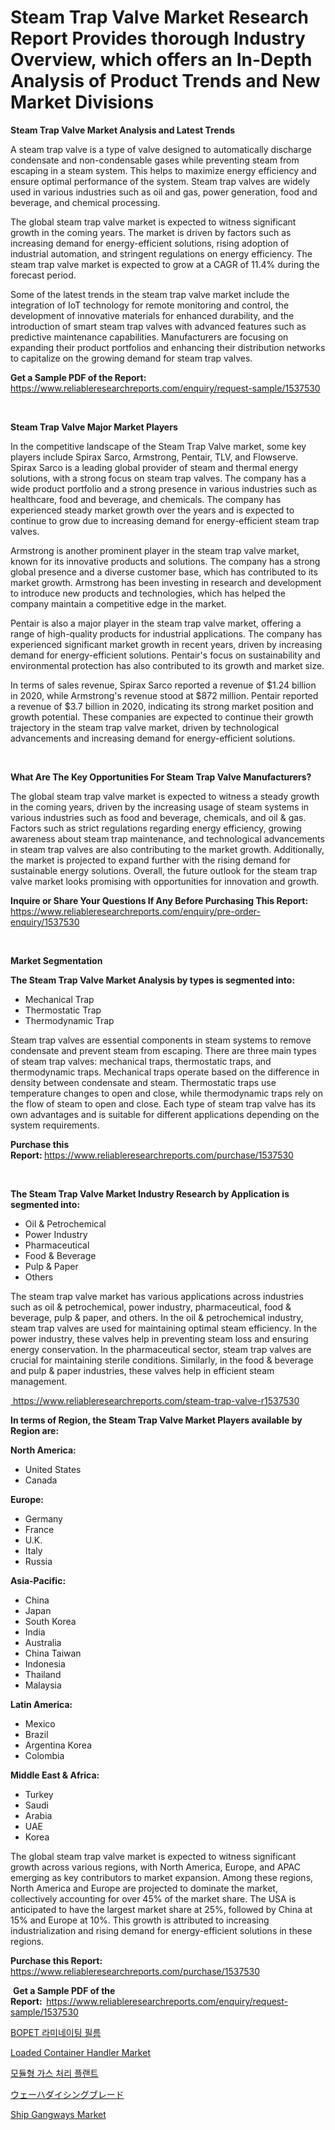 <p><h1>Steam Trap Valve Market Research Report Provides thorough Industry Overview, which offers an In-Depth Analysis of Product Trends and New Market Divisions</h1></p><p><strong>Steam Trap Valve Market Analysis and Latest Trends</strong></p>
<p><p>A steam trap valve is a type of valve designed to automatically discharge condensate and non-condensable gases while preventing steam from escaping in a steam system. This helps to maximize energy efficiency and ensure optimal performance of the system. Steam trap valves are widely used in various industries such as oil and gas, power generation, food and beverage, and chemical processing.</p><p>The global steam trap valve market is expected to witness significant growth in the coming years. The market is driven by factors such as increasing demand for energy-efficient solutions, rising adoption of industrial automation, and stringent regulations on energy efficiency. The steam trap valve market is expected to grow at a CAGR of 11.4% during the forecast period.</p><p>Some of the latest trends in the steam trap valve market include the integration of IoT technology for remote monitoring and control, the development of innovative materials for enhanced durability, and the introduction of smart steam trap valves with advanced features such as predictive maintenance capabilities. Manufacturers are focusing on expanding their product portfolios and enhancing their distribution networks to capitalize on the growing demand for steam trap valves.</p></p>
<p><strong>Get a Sample PDF of the Report:&nbsp;</strong> <a href="https://www.reliableresearchreports.com/enquiry/request-sample/1537530">https://www.reliableresearchreports.com/enquiry/request-sample/1537530</a></p>
<p>&nbsp;</p>
<p><strong>Steam Trap Valve Major Market Players</strong></p>
<p><p>In the competitive landscape of the Steam Trap Valve market, some key players include Spirax Sarco, Armstrong, Pentair, TLV, and Flowserve. Spirax Sarco is a leading global provider of steam and thermal energy solutions, with a strong focus on steam trap valves. The company has a wide product portfolio and a strong presence in various industries such as healthcare, food and beverage, and chemicals. The company has experienced steady market growth over the years and is expected to continue to grow due to increasing demand for energy-efficient steam trap valves.</p><p>Armstrong is another prominent player in the steam trap valve market, known for its innovative products and solutions. The company has a strong global presence and a diverse customer base, which has contributed to its market growth. Armstrong has been investing in research and development to introduce new products and technologies, which has helped the company maintain a competitive edge in the market.</p><p>Pentair is also a major player in the steam trap valve market, offering a range of high-quality products for industrial applications. The company has experienced significant market growth in recent years, driven by increasing demand for energy-efficient solutions. Pentair's focus on sustainability and environmental protection has also contributed to its growth and market size.</p><p>In terms of sales revenue, Spirax Sarco reported a revenue of $1.24 billion in 2020, while Armstrong's revenue stood at $872 million. Pentair reported a revenue of $3.7 billion in 2020, indicating its strong market position and growth potential. These companies are expected to continue their growth trajectory in the steam trap valve market, driven by technological advancements and increasing demand for energy-efficient solutions.</p></p>
<p>&nbsp;</p>
<p><strong>What Are The Key Opportunities For Steam Trap Valve Manufacturers?</strong></p>
<p><p>The global steam trap valve market is expected to witness a steady growth in the coming years, driven by the increasing usage of steam systems in various industries such as food and beverage, chemicals, and oil & gas. Factors such as strict regulations regarding energy efficiency, growing awareness about steam trap maintenance, and technological advancements in steam trap valves are also contributing to the market growth. Additionally, the market is projected to expand further with the rising demand for sustainable energy solutions. Overall, the future outlook for the steam trap valve market looks promising with opportunities for innovation and growth.</p></p>
<p><strong>Inquire or Share Your Questions If Any Before Purchasing This Report:</strong> <a href="https://www.reliableresearchreports.com/enquiry/pre-order-enquiry/1537530">https://www.reliableresearchreports.com/enquiry/pre-order-enquiry/1537530</a></p>
<p>&nbsp;</p>
<p><strong>Market Segmentation</strong></p>
<p><strong>The Steam Trap Valve Market Analysis by types is segmented into:</strong></p>
<p><ul><li>Mechanical Trap</li><li>Thermostatic Trap</li><li>Thermodynamic Trap</li></ul></p>
<p><p>Steam trap valves are essential components in steam systems to remove condensate and prevent steam from escaping. There are three main types of steam trap valves: mechanical traps, thermostatic traps, and thermodynamic traps. Mechanical traps operate based on the difference in density between condensate and steam. Thermostatic traps use temperature changes to open and close, while thermodynamic traps rely on the flow of steam to open and close. Each type of steam trap valve has its own advantages and is suitable for different applications depending on the system requirements.</p></p>
<p><strong>Purchase this Report:&nbsp;</strong><a href="https://www.reliableresearchreports.com/purchase/1537530">https://www.reliableresearchreports.com/purchase/1537530</a></p>
<p>&nbsp;</p>
<p><strong>The Steam Trap Valve Market Industry Research by Application is segmented into:</strong></p>
<p><ul><li>Oil & Petrochemical</li><li>Power Industry</li><li>Pharmaceutical</li><li>Food & Beverage</li><li>Pulp & Paper</li><li>Others</li></ul></p>
<p><p>The steam trap valve market has various applications across industries such as oil & petrochemical, power industry, pharmaceutical, food & beverage, pulp & paper, and others. In the oil & petrochemical industry, steam trap valves are used for maintaining optimal steam efficiency. In the power industry, these valves help in preventing steam loss and ensuring energy conservation. In the pharmaceutical sector, steam trap valves are crucial for maintaining sterile conditions. Similarly, in the food & beverage and pulp & paper industries, these valves help in efficient steam management.</p></p>
<p><a href="https://www.reliableresearchreports.com/steam-trap-valve-r1537530">&nbsp;https://www.reliableresearchreports.com/steam-trap-valve-r1537530</a></p>
<p><strong>In terms of Region, the Steam Trap Valve Market Players available by Region are:</strong></p>
<p>
    <p> <strong> North America: </strong>
        <ul>
            <li>United States</li>
            <li>Canada</li>
        </ul>
        </p> 
    <p> <strong> Europe: </strong>
        <ul>
            <li>Germany</li>
            <li>France</li>
            <li>U.K.</li>
            <li>Italy</li>
            <li>Russia</li>
        </ul>
        </p> 
    <p> <strong> Asia-Pacific: </strong>
        <ul>
            <li>China</li>
            <li>Japan</li>
            <li>South Korea</li>
            <li>India</li>
            <li>Australia</li>
            <li>China Taiwan</li>
            <li>Indonesia</li>
            <li>Thailand</li>
            <li>Malaysia</li>
        </ul>
        </p> 
    <p> <strong> Latin America: </strong>
        <ul>
            <li>Mexico</li>
            <li>Brazil</li>
            <li>Argentina Korea</li>
            <li>Colombia</li>
        </ul>
        </p> 
    <p> <strong> Middle East & Africa: </strong>
        <ul>
            <li>Turkey</li>
            <li>Saudi</li>
            <li>Arabia</li>
            <li>UAE</li>
            <li>Korea</li>
        </ul>
    </p>
    </p>
<p><p>The global steam trap valve market is expected to witness significant growth across various regions, with North America, Europe, and APAC emerging as key contributors to market expansion. Among these regions, North America and Europe are projected to dominate the market, collectively accounting for over 45% of the market share. The USA is anticipated to have the largest market share at 25%, followed by China at 15% and Europe at 10%. This growth is attributed to increasing industrialization and rising demand for energy-efficient solutions in these regions.</p></p>
<p><strong>Purchase this Report: </strong><a href="https://www.reliableresearchreports.com/purchase/1537530">https://www.reliableresearchreports.com/purchase/1537530</a></p>
<p>&nbsp;<strong>Get a Sample PDF of the Report:&nbsp;&nbsp;</strong><a href="https://www.reliableresearchreports.com/enquiry/request-sample/1537530">https://www.reliableresearchreports.com/enquiry/request-sample/1537530</a></p>
<p><strong></strong></p>
<p><p><a href="https://github.com/courtney23pratt/Market-Research-Report-List-1/blob/main/5974804170122.md">BOPET 라미네이팅 필름</a></p><p><a href="https://github.com/ChiragRp1/Market-Research-Report-List-5/blob/main/loaded-container-handler-market.md">Loaded Container Handler Market</a></p><p><a href="https://github.com/rifqimuhammad018/Market-Research-Report-List-1/blob/main/7315678170121.md">모듈형 가스 처리 플랜트</a></p><p><a href="https://github.com/BoydYundt1/Market-Research-Report-List-1/blob/main/8350639158590.md">ウェーハダイシングブレード</a></p><p><a href="https://github.com/rakibtthstu9900/Market-Research-Report-List-1/blob/main/ship-gangways-market.md">Ship Gangways Market</a></p></p>